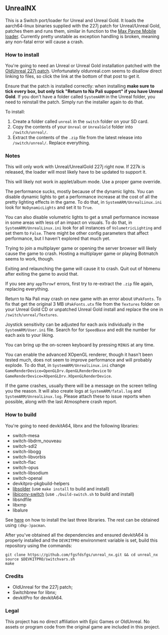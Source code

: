 ## UnrealNX
This is a Switch port/loader for Unreal and Unreal Gold.
It loads the aarch64-linux binaries supplied with the 227j patch for Unreal/Unreal Gold, patches them and runs them,
similar in function to the [Max Payne Mobile loader](https://github.com/fgsfdsfgs/max_nx).
Currently pretty unstable as exception handling is broken, meaning any non-fatal error will cause a crash.

### How to install

You're going to need an Unreal or Unreal Gold installation patched with the [OldUnreal 227j patch](https://www.oldunreal.com/phpBB3/viewtopic.php?f=51&t=10395).
Unfortunately oldunreal.com seems to disallow direct linking to files, so click the link at the bottom of that post to get it.

Ensure that the patch is installed correctly: when installing **make sure to tick every box, but only tick "Return to Na Pali support" if you have Unreal Gold**.
If you don't have a folder called `SystemARM` in the Unreal folder, you need to reinstall the patch. Simply run the installer again to do that.

To install:
1. Create a folder called `unreal` in the `switch` folder on your SD card.
2. Copy the contents of your `Unreal` or `UnrealGold` folder into `/switch/unreal/`.
3. Extract the contents of the `.zip` file from the latest release into `/switch/unreal/`. Replace everything.

### Notes

This will only work with Unreal/UnrealGold 227j right now. If 227k is released, the loader will most likely have to be updated to support it.

This will likely not work in applet/album mode. Use a proper game override.

The performance sucks, mostly because of the dynamic lights.
You can disable dynamic lights to get a performance increase at the cost of all the pretty lighting effects in the game.
To do that, in `SystemARM/UnrealLinux.ini` look for `NoDynamicLights` and set it to `True`.

You can also disable volumetric lights to get a small performance increase in some areas with less of an impact on visuals.
To do that, in `SystemARM/UnrealLinux.ini` look for all instances of `VolumetricLighting` and set them to `False`.
There might be other config parameters that affect performance, but I haven't explored that much yet.

Trying to join a multiplayer game or opening the server browser will likely cause the game to crash.
Hosting a multiplayer game or playing Botmatch seems to work, though.

Exiting and relaunching the game will cause it to crash. Quit out of hbmenu after exiting the game to avoid that.

If you see any `appThrowf` errors, first try to re-extract the `.zip` file again, replacing everything.

Return to Na Pali may crash on new game with an error about `UPakFonts`.
To fix that get the original 3 MB `UPakFonts.utx` file from the `Textures` folder on your Unreal Gold CD
or unpatched Unreal Gold install and replace the one in `/switch/unreal/Textures`.

Joystick sensitivity can be adjusted for each axis individually in the `SystemARM/User.ini` file.
Search for for `SpeedBase` and edit the number for each axis to your liking.

You can bring up the on-screen keyboard by pressing `MINUS` at any time.

You can enable the advanced XOpenGL renderer, though it hasn't been tested much, does not seem to improve performance
and will probably explode. To do that, in `SystemARM/UnrealLinux.ini` change `GameRenderDevice=OpenGLDrv.OpenGLRenderDevice` to `GameRenderDevice=XOpenGLDrv.XOpenGLRenderDevice`.

If the game crashes, usually there will be a message on the screen telling you the reason.
It will also create logs at `SystemARM/fatal.log` and `SystemARM/UnrealLinux.log`.
Please attach these to issue reports when possible, along with the last Atmosphere crash report.

### How to build

You're going to need devkitA64, libnx and the following libraries:
* switch-mesa
* switch-libdrm_nouveau
* switch-sdl2
* switch-libogg
* switch-libvorbis
* switch-flac
* switch-opus
* switch-libsodium
* switch-openal
* devkitpro-pkgbuild-helpers
* [libsolder](https://github.com/fgsfdsfgs/libsolder) (use `make install` to build and install)
* [libiconv-switch](https://github.com/snaiperskaya96/libiconv-switch) (use `./build-switch.sh` to build and install)
* libsndfile
* libxmp
* libalure

See [here](https://gist.github.com/fgsfdsfgs/dfb38bb86188e54f362c450353c8c448) on how to install the last three libraries.
The rest can be obtained using `(dkp-)pacman`.

After you've obtained all the dependencies and ensured devkitA64 is properly installed and the `DEVKITPRO` environment variable is set,
build this repository using the commands:
```
git clone https://github.com/fgsfdsfgs/unreal_nx.git && cd unreal_nx
source $DEVKITPRO/switchvars.sh
make
```

### Credits
* OldUnreal for the 227j patch;
* Switchbrew for libnx;
* devkitPro for devkitA64.

### Legal
This project has no direct affiliation with Epic Games or OldUnreal. 
No assets or program code from the original game are included in this project.

